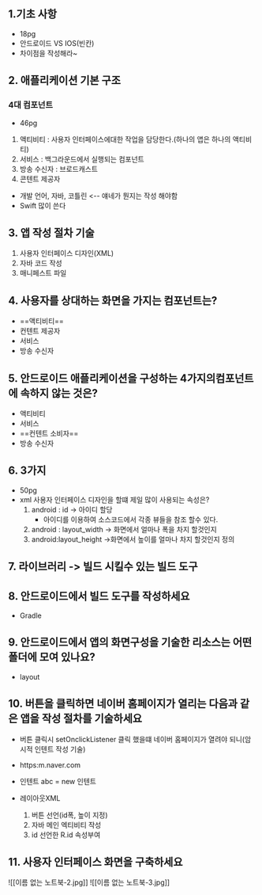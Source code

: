 ## 1.기초 사항
- 18pg
- 안드로이드 VS IOS(빈칸)
- 차이점을 작성해라~

## 2. 애플리케이션 기본 구조
### 4대 컴포넌트 
- 46pg
1. 액티비티 : 사용자 인터페이스에대한 작업을 담당한다.(하나의 앱은 하나의 액티비티)
2. 서비스 : 백그라운드에서 실행되는 컴포넌트
3. 방송 수신자 : 브로드캐스트
4. 콘텐트 제공자

- 개발 언어, 자바, 코틀린 <-- 얘네가 뭔지는 작성 해야함
- Swift 많이 쓴다

## 3. 앱 작성 절차 기술
1. 사용자 인터페이스 디자인(XML) 
2. 자바 코드 작성
3. 매니페스트 파일

## 4. 사용자를 상대하는 화면을 가지는 컴포넌트는?
- ==액티비티==
- 컨텐트 제공자
- 서비스 
- 방송 수신자

## 5. 안드로이드 애플리케이션을 구성하는 4가지의컴포넌트에 속하지 않는 것은?
- 액티비티
- 서비스
- ==컨텐트 소비자==
- 방송 수신자

## 6. 3가지
- 50pg
- xml 사용자 인터페이스 디자인을 할떄 제일 많이 사용되는 속성은?
	1. android : id 
	   -> 아이디 할당
	   - 아이디를 이용하여 소스코드에서 각종 뷰들을 참조 할수 있다.
	2. android : layout_width 
	   -> 화면에서 얼마나 폭을 차지 할것인지
	3. android:layout_height 
	   ->화면에서 높이를 얼마나 차지 할것인지 정의 

## 7. 라이브러리 -> 빌드 시킬수 있는 빌드 도구

## 8. 안드로이드에서 빌드 도구를 작성하세요
- Gradle
## 9. 안드로이드에서 앱의 화면구성을 기술한 리소스는 어떤 폴더에 모여 있나요?
- layout

## 10. 버튼을 클릭하면 네이버 홈페이지가 열리는 다음과 같은 앱을 작성 절차를 기술하세요
- 버튼 클릭시 setOnclickListener 클릭 했을떄 네이버 홈페이지가 열려야 되니(암시적 인텐트 작성 기술)
- https:m.naver.com
- 인텐트 abc = new 인텐트

- 레이아웃XML
	1. 버튼 선언(id폭, 높이 지정)
	2. 자바 메인 엑티비티 작성
	3. id 선언한 R.id 속성부여

## 11. 사용자 인터페이스 화면을 구축하세요

![[이름 없는 노트북-2.jpg]]
![[이름 없는 노트북-3.jpg]]